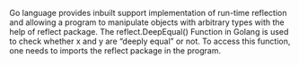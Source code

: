 Go language provides inbuilt support implementation of run-time reflection and allowing a program to manipulate objects with arbitrary types with the help of reflect package. The reflect.DeepEqual() Function in Golang is used to check whether x and y are “deeply equal” or not. To access this function, one needs to imports the reflect package in the program.
